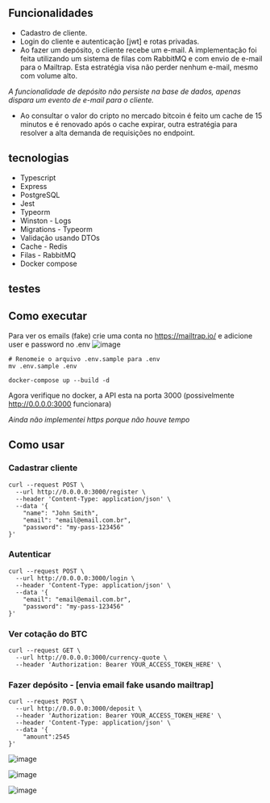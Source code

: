 ## Funcionalidades
- Cadastro de cliente.
- Login do cliente e autenticação [jwt] e rotas privadas.
- Ao fazer um depósito, o cliente recebe um e-mail. A implementação foi feita utilizando um sistema de filas com RabbitMQ e com envio de e-mail para o Mailtrap. Esta estratégia visa não perder nenhum e-mail, mesmo com volume alto.

*A funcionalidade de depósito não persiste na base de dados, apenas dispara um  evento de e-mail para o cliente.*

- Ao consultar o valor do cripto no mercado bitcoin é feito um cache de 15 minutos e é renovado após o cache expirar, outra estratégia para resolver a alta demanda de requisições no endpoint.



## tecnologias

- Typescript
- Express
- PostgreSQL
- Jest
- Typeorm
- Winston - Logs
- Migrations - Typeorm
- Validação usando DTOs
- Cache - Redis
- Filas - RabbitMQ
- Docker compose

## testes


## Como executar
Para ver os emails (fake) crie uma conta no https://mailtrap.io/
e adicione user e password no .env
![image](https://github.com/BillRizer/exchange-api/assets/5104527/9ae30eed-e7bc-49d7-bf5d-6e82696370f2)

```
# Renomeie o arquivo .env.sample para .env
mv .env.sample .env

docker-compose up --build -d

```
Agora verifique no docker, a API esta na porta 3000 (possivelmente http://0.0.0.0:3000 funcionara)

*Ainda não implementei https porque não houve tempo*


## Como usar

###  Cadastrar cliente
```
curl --request POST \
  --url http://0.0.0.0:3000/register \
  --header 'Content-Type: application/json' \
  --data '{
	"name": "John Smith",
	"email": "email@email.com.br",
	"password": "my-pass-123456"
}'
```

### Autenticar 
```
curl --request POST \
  --url http://0.0.0.0:3000/login \
  --header 'Content-Type: application/json' \
  --data '{
	"email": "email@email.com.br",
	"password": "my-pass-123456"
}'
```

### Ver cotação do BTC
```
curl --request GET \
  --url http://0.0.0.0:3000/currency-quote \
  --header 'Authorization: Bearer YOUR_ACCESS_TOKEN_HERE' \
```


### Fazer depósito - [envia email fake usando mailtrap]
```
curl --request POST \
  --url http://0.0.0.0:3000/deposit \
  --header 'Authorization: Bearer YOUR_ACCESS_TOKEN_HERE' \
  --header 'Content-Type: application/json' \
  --data '{
	"amount":2545
}'
```

![image](https://github.com/BillRizer/exchange-api/assets/5104527/f305a3d9-29c4-48f1-a0a8-d041c193b5e5)

![image](https://github.com/BillRizer/exchange-api/assets/5104527/309d78f0-c305-4676-82c6-c17268031bde)

![image](https://github.com/BillRizer/exchange-api/assets/5104527/173d736d-0234-4257-8a77-6ab71adad66e)


